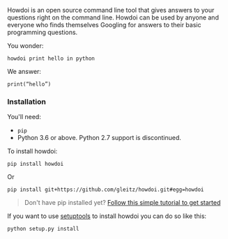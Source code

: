 Howdoi is an open source command line tool that gives answers to your questions right on the command line. Howdoi can be used by anyone and everyone who finds themselves Googling for answers to their basic programming questions.

You wonder:

```
howdoi print hello in python
```

We answer:

```
print(“hello”)
```

### Installation

You'll need:

- `pip`
- Python 3.6 or above. Python 2.7 support is discontinued.

To install howdoi:

`pip install howdoi`

Or

`pip install git+https://github.com/gleitz/howdoi.git#egg=howdoi`

> Don't have pip installed yet? [Follow this simple tutorial to get started](https://pip.pypa.io/en/stable/installing/)

If you want to use [setuptools]() to install howdoi you can do so like this:

`python setup.py install`
